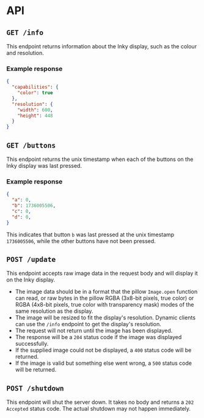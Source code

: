 # API

## `GET /info`

This endpoint returns information about the Inky display, such as the colour
and resolution.

### Example response

```json
{
  "capabilities": {
    "color": true
  },
  "resolution": {
    "width": 600,
    "height": 448
  }
}
```

## `GET /buttons`

This endpoint returns the unix timestamp when each of the buttons on the Inky
display was last pressed.

### Example response

```json
{
  "a": 0,
  "b": 1736005506,
  "c": 0,
  "d": 0,
}
```

This indicates that button `b` was last pressed at the unix timestamp
`1736005506`, while the other buttons have not been pressed.

## `POST /update`

This endpoint accepts raw image data in the request body and will display it on
the Inky display.

- The image data should be in a format that the pillow `Image.open` function
  can read, or raw bytes in the pillow RGBA (3x8-bit pixels, true color) or
  RGBA (4x8-bit pixels, true color with transparency mask) modes of the same
  resolution as the display.
- The image will be resized to fit the display's resolution. Dynamic clients
  can use the `/info` endpoint to get the display's resolution.
- The request will not return until the image has been displayed.
- The response will be a `204` status code if the image was displayed
  successfully.
- If the supplied image could not be displayed, a `400` status code will be
  returned.
- If the image is valid but something else went wrong, a `500` status code will
  be returned.

## `POST /shutdown`

This endpoint will shut the server down. It takes no body and returns a
`202 Accepted` status code. The actual shutdown may not happen immediately.
